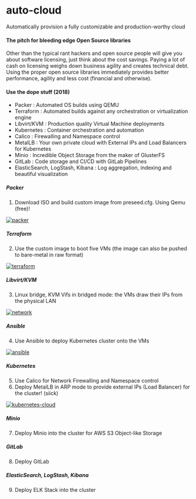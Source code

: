 # auto-cloud
Automatically provision a fully customizable and production-worthy cloud<br>

#### The pitch for bleeding edge Open Source libraries
Other than the typical rant hackers and open source people will give you about software licensing, just think about the cost savings. Paying a lot of cash on licensing weighs down business agility and creates technical debt. Using the proper open source libraries immediately provides better performance, agility and less cost (financial and otherwise).

#### Use the dope stuff (2018)
- Packer : Automated OS builds using QEMU
- Terraform : Automated builds against any orchestration or virtualization engine
- Libvirt/KVM : Production quality Virtual Machine deployments
- Kubernetes : Container orchestration and automation
- Calico : Firewalling and Namespace control
- MetalLB : Your own private cloud with External IPs and Load Balancers for Kubernetes
- Minio : Incredible Object Storage from the maker of GlusterFS
- GitLab : Code storage and CI/CD with GitLab Pipelines
- ElasticSearch, LogStash, Kibana : Log aggregation, indexing and beautiful visualization

##### Packer
1. Download ISO and build custom image from preseed.cfg. Using Qemu (free)!

[![packer](http://img.youtube.com/vi/fC3yvUoQvkg/0.jpg)](http://www.youtube.com/watch?v=fC3yvUoQvkg "Packer")

##### Terraform
2. Use the custom image to boot five VMs (the image can also be pushed to bare-metal in raw format)

[![terraform](http://img.youtube.com/vi/vOiPVzaY0FU/0.jpg)](http://www.youtube.com/watch?v=vOiPVzaY0FU "Terraform")

##### Libvirt/KVM
3. Linux bridge, KVM Vifs in bridged mode: the VMs draw their IPs from the physical LAN

[![network](http://img.youtube.com/vi/WcYCrEe7fBE/0.jpg)](http://www.youtube.com/watch?v=WcYCrEe7fBE "Network")

##### Ansible
4. Use Ansible to deploy Kubernetes cluster onto the VMs

[![ansible](http://img.youtube.com/vi/EA7OCNWavWQ/0.jpg)](http://www.youtube.com/watch?v=EA7OCNWavWQ "Ansible")

##### Kubernetes
5. Use Calico for Network Firewalling and Namespace control
6. Deploy MetalLB in ARP mode to provide external IPs (Load Balancer) for the cluster! (siick)

[![kubernetes-cloud](http://img.youtube.com/vi/hXLanHLcAEQ/0.jpg)](http://www.youtube.com/watch?v=hXLanHLcAEQ "Kubernetes Cloud")

##### Minio
7. Deploy Minio into the cluster for AWS S3 Object-like Storage

##### GitLab
8. Deploy GitLab

##### ElasticSearch, LogStash, Kibana
9. Deploy ELK Stack into the cluster
